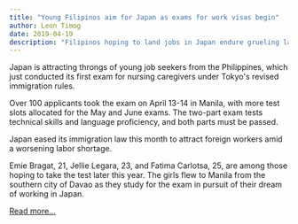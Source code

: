 ```yaml
---
title: "Young Filipinos aim for Japan as exams for work visas begin"
author: Leon Timog
date: 2019-04-19
description: "Filipinos hoping to land jobs in Japan endure grueling language studies for shot at better life"
---
```

Japan is attracting throngs of young job seekers from the Philippines, which just conducted its first exam for nursing caregivers under Tokyo's revised immigration rules.

Over 100 applicants took the exam on April 13-14 in Manila, with more test slots allocated for the May and June exams. The two-part exam tests technical skills and language proficiency, and both parts must be passed.

Japan eased its immigration law this month to attract foreign workers amid a worsening labor shortage.

Emie Bragat, 21, Jellie Legara, 23, and Fatima Carlotsa, 25, are among those hoping to take the test later this year. The girls flew to Manila from the southern city of Davao as they study for the exam in pursuit of their dream of working in Japan.

[Read more...](https://asia.nikkei.com/Spotlight/Japan-immigration/Young-Filipinos-aim-for-Japan-as-exams-for-work-visas-begin)

